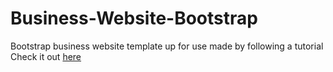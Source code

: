 # Business-Website-Bootstrap
Bootstrap business website template up for use made by following a tutorial  
Check it out [here](https://adarshnaidu.github.io/Business-Website-Bootstrap/)
